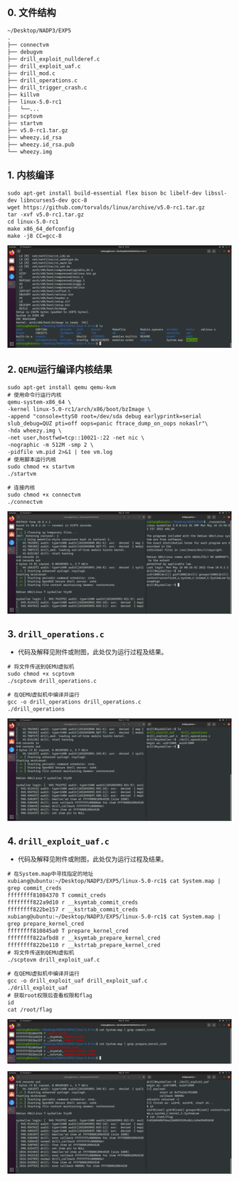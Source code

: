 ## 0. 文件结构

```shell
~/Desktop/NADP3/EXP5
.
├── connectvm
├── debugvm
├── drill_exploit_nullderef.c
├── drill_exploit_uaf.c
├── drill_mod.c
├── drill_operations.c
├── drill_trigger_crash.c
├── killvm
├── linux-5.0-rc1
│   └──...
├── scptovm
├── startvm
├── v5.0-rc1.tar.gz
├── wheezy.id_rsa
├── wheezy.id_rsa.pub
└── wheezy.img
```

## 1. 内核编译

```shell
sudo apt-get install build-essential flex bison bc libelf-dev libssl-dev libncurses5-dev gcc-8
wget https://github.com/torvalds/linux/archive/v5.0-rc1.tar.gz
tar -xvf v5.0-rc1.tar.gz
cd linux-5.0-rc1
make x86_64_defconfig
make -j8 CC=gcc-8
```

![1.1-内核编译结果](https://raw.githubusercontent.com/BIIIANG/pic/main/202205162210441.png)

<div style="page-break-after:always;"></div>

## 2. `QEMU`运行编译内核结果

```shell
sudo apt-get install qemu qemu-kvm
# 使用命令行运行内核
qemu-system-x86_64 \
-kernel linux-5.0-rc1/arch/x86/boot/bzImage \
-append "console=ttyS0 root=/dev/sda debug earlyprintk=serial slub_debug=QUZ pti=off oops=panic ftrace_dump_on_oops nokaslr"\
-hda wheezy.img \
-net user,hostfwd=tcp::10021-:22 -net nic \
-nographic -m 512M -smp 2 \
-pidfile vm.pid 2>&1 | tee vm.log
# 使用脚本运行内核
sudo chmod +x startvm
./startvm
```

```shell
# 连接内核
sudo chmod +x connectvm
./connectvm
```

![2.1- QEMU运行编译内核](https://raw.githubusercontent.com/BIIIANG/pic/main/202205162210569.png)

<div style="page-break-after:always;"></div>

## 3. `drill_operations.c`

- 代码及解释见附件或附图，此处仅为运行过程及结果。

```shell
# 将文件传送到QEMU虚拟机
sudo chmod +x scptovm
./scptovm drill_operations.c
```

```shell
# 在QEMU虚拟机中编译并运行
gcc -o drill_operations drill_operations.c
./drill_operations
```

![3.1-drill_operations](https://raw.githubusercontent.com/BIIIANG/pic/main/202205162211155.png)

<div style="page-break-after:always;"></div>

## 4. `drill_exploit_uaf.c`

- 代码及解释见附件或附图，此处仅为运行过程及结果。

```shell
# 在System.map中寻找指定的地址
xubiang@ubuntu:~/Desktop/NADP3/EXP5/linux-5.0-rc1$ cat System.map | grep commit_creds
ffffffff81084370 T commit_creds
ffffffff822a9d10 r __ksymtab_commit_creds
ffffffff822be157 r __kstrtab_commit_creds
xubiang@ubuntu:~/Desktop/NADP3/EXP5/linux-5.0-rc1$ cat System.map | grep prepare_kernel_cred
ffffffff810845a0 T prepare_kernel_cred
ffffffff822afbd8 r __ksymtab_prepare_kernel_cred
ffffffff822be110 r __kstrtab_prepare_kernel_cred
# 将文件传送到QEMU虚拟机
./scptovm drill_exploit_uaf.c
```

```shell
# 在QEMU虚拟机中编译并运行
gcc -o drill_exploit_uaf drill_exploit_uaf.c
./drill_exploit_uaf
# 获取root权限后查看权限和flag
id
cat /root/flag
```

![4.1-地址](https://raw.githubusercontent.com/BIIIANG/pic/main/202205162213005.png)

![3.2-drill_exploit_uaf](https://raw.githubusercontent.com/BIIIANG/pic/main/202205162212219.png)

